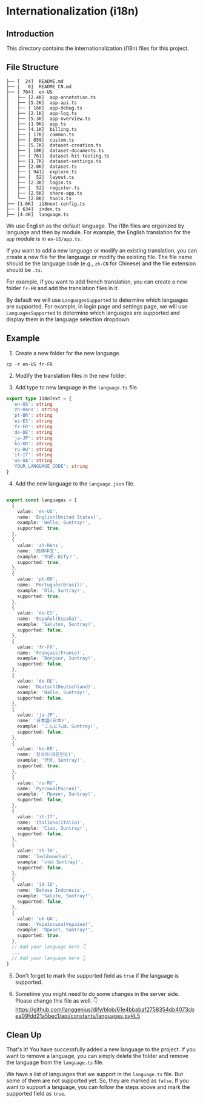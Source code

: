 # Internationalization (i18n)

## Introduction

This directory contains the internationalization (i18n) files for this project.

## File Structure

```
├── [  24]  README.md
├── [   0]  README_CN.md
├── [ 704]  en-US
│   ├── [2.4K]  app-annotation.ts
│   ├── [5.2K]  app-api.ts
│   ├── [ 16K]  app-debug.ts
│   ├── [2.1K]  app-log.ts
│   ├── [5.3K]  app-overview.ts
│   ├── [1.9K]  app.ts
│   ├── [4.1K]  billing.ts
│   ├── [ 17K]  common.ts
│   ├── [ 859]  custom.ts
│   ├── [5.7K]  dataset-creation.ts
│   ├── [ 10K]  dataset-documents.ts
│   ├── [ 761]  dataset-hit-testing.ts
│   ├── [1.7K]  dataset-settings.ts
│   ├── [2.0K]  dataset.ts
│   ├── [ 941]  explore.ts
│   ├── [  52]  layout.ts
│   ├── [2.3K]  login.ts
│   ├── [  52]  register.ts
│   ├── [2.5K]  share-app.ts
│   └── [2.8K]  tools.ts
├── [1.6K]  i18next-config.ts
├── [ 634]  index.ts
├── [4.4K]  language.ts
```

We use English as the default language. The i18n files are organized by language and then by module. For example, the English translation for the `app` module is in `en-US/app.ts`.

If you want to add a new language or modify an existing translation, you can create a new file for the language or modify the existing file. The file name should be the language code (e.g., `zh-CN` for Chinese) and the file extension should be `.ts`.

For example, if you want to add french translation, you can create a new folder `fr-FR` and add the translation files in it.

By default we will use `LanguagesSupported` to determine which languages are supported. For example, in login page and settings page, we will use `LanguagesSupported` to determine which languages are supported and display them in the language selection dropdown.

## Example

1. Create a new folder for the new language.

```
cp -r en-US fr-FR
```

2. Modify the translation files in the new folder.

3. Add type to new language in the `language.ts` file.

```typescript
export type I18nText = {
  'en-US': string
  'zh-Hans': string
  'pt-BR': string
  'es-ES': string
  'fr-FR': string
  'de-DE': string
  'ja-JP': string
  'ko-KR': string
  'ru-RU': string
  'it-IT': string
  'uk-UA': string
  'YOUR_LANGUAGE_CODE': string
}
```

4. Add the new language to the `language.json` file.

```typescript

export const languages = [
  {
    value: 'en-US',
    name: 'English(United States)',
    example: 'Hello, Suntray!',
    supported: true,
  },
  {
    value: 'zh-Hans',
    name: '简体中文',
    example: '你好，Dify！',
    supported: true,
  },
  {
    value: 'pt-BR',
    name: 'Português(Brasil)',
    example: 'Olá, Suntray!',
    supported: true,
  },
  {
    value: 'es-ES',
    name: 'Español(España)',
    example: 'Saluton, Suntray!',
    supported: false,
  },
  {
    value: 'fr-FR',
    name: 'Français(France)',
    example: 'Bonjour, Suntray!',
    supported: false,
  },
  {
    value: 'de-DE',
    name: 'Deutsch(Deutschland)',
    example: 'Hallo, Suntray!',
    supported: false,
  },
  {
    value: 'ja-JP',
    name: '日本語(日本)',
    example: 'こんにちは、Suntray!',
    supported: false,
  },
  {
    value: 'ko-KR',
    name: '한국어(대한민국)',
    example: '안녕, Suntray!',
    supported: true,
  },
  {
    value: 'ru-RU',
    name: 'Русский(Россия)',
    example: ' Привет, Suntray!',
    supported: false,
  },
  {
    value: 'it-IT',
    name: 'Italiano(Italia)',
    example: 'Ciao, Suntray!',
    supported: false,
  },
  {
    value: 'th-TH',
    name: 'ไทย(ประเทศไทย)',
    example: 'สวัสดี Suntray!',
    supported: false,
  },
  {
    value: 'id-ID',
    name: 'Bahasa Indonesia',
    example: 'Saluto, Suntray!',
    supported: false,
  },
  {
    value: 'uk-UA',
    name: 'Українська(Україна)',
    example: 'Привет, Suntray!',
    supported: true,
  },
  // Add your language here 👇
  ...
  // Add your language here 👆
]
```

5. Don't forget to mark the supported field as `true` if the language is supported.

6. Sometime you might need to do some changes in the server side. Please change this file as well. 👇
https://github.com/langgenius/dify/blob/61e4bbabaf2758354db4073cbea09fdd21a5bec1/api/constants/languages.py#L5



## Clean Up

That's it! You have successfully added a new language to the project. If you want to remove a language, you can simply delete the folder and remove the language from the `language.ts` file.

We have a list of languages that we support in the `language.ts` file. But some of them are not supported yet. So, they are marked as `false`. If you want to support a language, you can follow the steps above and mark the supported field as `true`.
